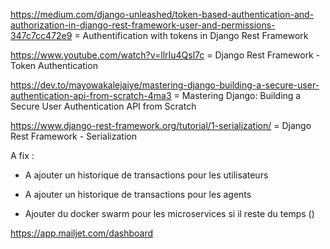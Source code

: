 https://medium.com/django-unleashed/token-based-authentication-and-authorization-in-django-rest-framework-user-and-permissions-347c7cc472e9 = Authentification with tokens in Django Rest Framework

https://www.youtube.com/watch?v=llrIu4Qsl7c = Django Rest Framework - Token Authentication

https://dev.to/mayowakalejaiye/mastering-django-building-a-secure-user-authentication-api-from-scratch-4ma3 = Mastering Django: Building a Secure User Authentication API from Scratch

https://www.django-rest-framework.org/tutorial/1-serialization/ = Django Rest Framework - Serialization


A fix :

- A ajouter un historique de transactions pour les utilisateurs
- A ajouter un historique de transactions pour les agents


- Ajouter du docker swarm pour les microservices si il reste du temps ()

https://app.mailjet.com/dashboard